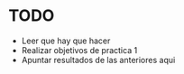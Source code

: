 # TODO

+ Leer que hay que hacer
+ Realizar objetivos de practica 1
+ Apuntar resultados de las anteriores aqui
